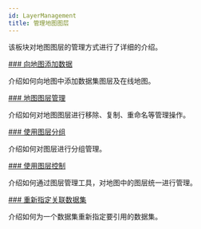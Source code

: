 ```yaml
---
id: LayerManagement
title: 管理地图图层
---
```

该板块对地图图层的管理方式进行了详细的介绍。

[### 向地图添加数据](AddingLayer.html)

介绍如何向地图中添加数据集图层及在线地图。

[### 地图图层管理](ManagementLayer.html)

介绍如何对地图图层进行移除、复制、重命名等管理操作。

[### 使用图层分组](LayerGroup.html)

介绍如何对图层进行分组管理。

[### 使用图层控制](LayerControl.html)

介绍如何通过图层管理工具，对地图中的图层统一进行管理。

[### 重新指定关联数据集](RespecifyAssociatedData.html)

介绍如何为一个数据集重新指定要引用的数据集。



